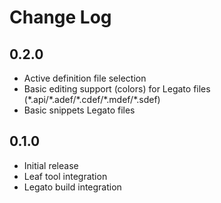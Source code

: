 # Change Log

## 0.2.0
- Active definition file selection
- Basic editing support (colors) for Legato files (\*.api/\*.adef/\*.cdef/\*.mdef/\*.sdef)
- Basic snippets Legato files

## 0.1.0
- Initial release
- Leaf tool integration
- Legato build integration
